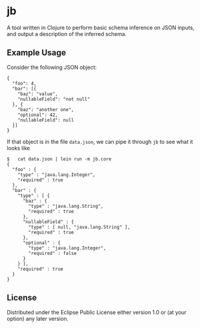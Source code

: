 # jb

A tool written in Clojure to perform basic schema inference on JSON inputs, and output a description of the inferred schema.

## Example Usage

Consider the following JSON object:
```
{
  "foo": 4, 
  "bar": [{
    "baz": "value",
    "nullableField": "not null"
  }, {
    "baz": "another one",
    "optional": 42,
    "nullableField": null
  }]
}
```

If that object is in the file `data.json`, we can pipe it through `jb` to see what it looks like
```
$   cat data.json | lein run -m jb.core
{
  "foo" : {
    "type" : "java.lang.Integer",
    "required" : true
  },
  "bar" : {
    "type" : [ {
      "baz" : {
        "type" : "java.lang.String",
        "required" : true
      },
      "nullableField" : {
        "type" : [ null, "java.lang.String" ],
        "required" : true
      },
      "optional" : {
        "type" : "java.lang.Integer",
        "required" : false
      }
    } ],
    "required" : true
  }
}
```

## License

Distributed under the Eclipse Public License either version 1.0 or (at
your option) any later version.
